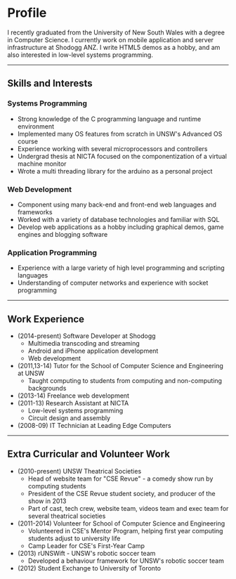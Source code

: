 # Profile

I recently graduated from the University of New South Wales with a degree in
Computer Science. I currently work on mobile application and server infrastructure
at Shodogg ANZ. I write HTML5 demos as a hobby, and am also interested
in low-level systems programming.

------------
## Skills and Interests
### Systems Programming
- Strong knowledge of the C programming language and runtime environment
- Implemented many OS features from scratch in UNSW's Advanced OS course
- Experience working with several microprocessors and controllers
- Undergrad thesis at NICTA focused on the componentization of a virtual machine
  monitor
- Wrote a multi threading library for the arduino as a personal project

### Web Development
- Component using many back-end and front-end web languages and frameworks
- Worked with a variety of database technologies and familiar with SQL
- Develop web applications as a hobby including graphical demos, game engines and blogging software

### Application Programming
- Experience with a large variety of high level programming 
  and scripting languages
- Understanding of computer networks and experience with socket programming



----------

## Work Experience
- (2014-present) Software Developer at Shodogg
  - Multimedia transcoding and streaming
  - Android and iPhone application development
  - Web development
- (2011,13-14) Tutor for the School of Computer Science and Engineering at UNSW
  - Taught computing to students from computing and non-computing backgrounds
- (2013-14) Freelance web development
- (2011-13) Research Assistant at NICTA
  - Low-level systems programming
  - Circuit design and assembly
- (2008-09) IT Technician at Leading Edge Computers



--------
## Extra Curricular and Volunteer Work
- (2010-present) UNSW Theatrical Societies
  - Head of website team for "CSE Revue" - a comedy show run by
    computing students
  - President of the CSE Revue student society, and producer of the show in 2013
  - Part of cast, tech crew, website team, videos team and exec team for several
    theatrical societies
- (2011-2014) Volunteer for School of Computer Science and Engineering
  - Volunteered in CSE's Mentor Program, helping first year computing students
    adjust to university life
  - Camp Leader for CSE's First-Year Camp
- (2013) rUNSWift - UNSW's robotic soccer team
  - Developed a behaviour framework for UNSW's robotic soccer team
- (2012) Student Exchange to University of Toronto

